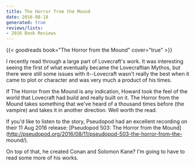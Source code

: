 ```yaml
---
title: The Horror from the Mound
date: 2016-08-18
generated: true
reviews/lists:
- 2016 Book Reviews
---
```

{{< goodreads book="The Horror from the Mound" cover="true" >}}

I recently read through a large part of Lovecraft's work. It was interesting seeing the first of what eventually became the Lovecraftian Mythos, but there were still some issues with it--Lovecraft wasn't really the best when it came to plot or character and was very much a product of his times.  

If The Horror from the Mound is any indication, Howard took the feel of the world that Lovecraft had build and really built on it. The Horror from the Mound takes something that we've heard of a thousand times before (the vampire) and takes it in another direction. Well worth the read.  

<!--more-->

If you'd like to listen to the story, Pseudopod had an excellent recording on their 11 Aug 2016 release: [Pseudopod 503: The Horror from the Mound](http://pseudopod.org/2016/08/11/pseudopod-503-the-horror-from-the- mound/).  

On top of that, he created Conan and Solomon Kane? I'm going to have to read some more of his works.


